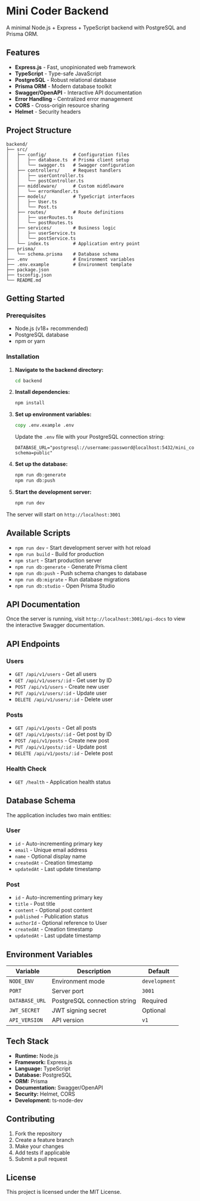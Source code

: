# Mini Coder Backend

A minimal Node.js + Express + TypeScript backend with PostgreSQL and Prisma ORM.

## Features

- **Express.js** - Fast, unopinionated web framework
- **TypeScript** - Type-safe JavaScript
- **PostgreSQL** - Robust relational database
- **Prisma ORM** - Modern database toolkit
- **Swagger/OpenAPI** - Interactive API documentation
- **Error Handling** - Centralized error management
- **CORS** - Cross-origin resource sharing
- **Helmet** - Security headers

## Project Structure

```
backend/
├── src/
│   ├── config/          # Configuration files
│   │   ├── database.ts  # Prisma client setup
│   │   └── swagger.ts   # Swagger configuration
│   ├── controllers/     # Request handlers
│   │   ├── userController.ts
│   │   └── postController.ts
│   ├── middleware/      # Custom middleware
│   │   └── errorHandler.ts
│   ├── models/          # TypeScript interfaces
│   │   ├── User.ts
│   │   └── Post.ts
│   ├── routes/          # Route definitions
│   │   ├── userRoutes.ts
│   │   └── postRoutes.ts
│   ├── services/        # Business logic
│   │   ├── userService.ts
│   │   └── postService.ts
│   └── index.ts         # Application entry point
├── prisma/
│   └── schema.prisma    # Database schema
├── .env                 # Environment variables
├── .env.example         # Environment template
├── package.json
├── tsconfig.json
└── README.md
```

## Getting Started

### Prerequisites

- Node.js (v18+ recommended)
- PostgreSQL database
- npm or yarn

### Installation

1. **Navigate to the backend directory:**
   ```cmd
   cd backend
   ```

2. **Install dependencies:**
   ```cmd
   npm install
   ```

3. **Set up environment variables:**
   ```cmd
   copy .env.example .env
   ```
   
   Update the `.env` file with your PostgreSQL connection string:
   ```
   DATABASE_URL="postgresql://username:password@localhost:5432/mini_coder_db?schema=public"
   ```

4. **Set up the database:**
   ```cmd
   npm run db:generate
   npm run db:push
   ```

5. **Start the development server:**
   ```cmd
   npm run dev
   ```

The server will start on `http://localhost:3001`

## Available Scripts

- `npm run dev` - Start development server with hot reload
- `npm run build` - Build for production
- `npm start` - Start production server
- `npm run db:generate` - Generate Prisma client
- `npm run db:push` - Push schema changes to database
- `npm run db:migrate` - Run database migrations
- `npm run db:studio` - Open Prisma Studio

## API Documentation

Once the server is running, visit `http://localhost:3001/api-docs` to view the interactive Swagger documentation.

## API Endpoints

### Users
- `GET /api/v1/users` - Get all users
- `GET /api/v1/users/:id` - Get user by ID
- `POST /api/v1/users` - Create new user
- `PUT /api/v1/users/:id` - Update user
- `DELETE /api/v1/users/:id` - Delete user

### Posts
- `GET /api/v1/posts` - Get all posts
- `GET /api/v1/posts/:id` - Get post by ID
- `POST /api/v1/posts` - Create new post
- `PUT /api/v1/posts/:id` - Update post
- `DELETE /api/v1/posts/:id` - Delete post

### Health Check
- `GET /health` - Application health status

## Database Schema

The application includes two main entities:

### User
- `id` - Auto-incrementing primary key
- `email` - Unique email address
- `name` - Optional display name
- `createdAt` - Creation timestamp
- `updatedAt` - Last update timestamp

### Post
- `id` - Auto-incrementing primary key
- `title` - Post title
- `content` - Optional post content
- `published` - Publication status
- `authorId` - Optional reference to User
- `createdAt` - Creation timestamp
- `updatedAt` - Last update timestamp

## Environment Variables

| Variable | Description | Default |
|----------|-------------|---------|
| `NODE_ENV` | Environment mode | `development` |
| `PORT` | Server port | `3001` |
| `DATABASE_URL` | PostgreSQL connection string | Required |
| `JWT_SECRET` | JWT signing secret | Optional |
| `API_VERSION` | API version | `v1` |

## Tech Stack

- **Runtime:** Node.js
- **Framework:** Express.js
- **Language:** TypeScript
- **Database:** PostgreSQL
- **ORM:** Prisma
- **Documentation:** Swagger/OpenAPI
- **Security:** Helmet, CORS
- **Development:** ts-node-dev

## Contributing

1. Fork the repository
2. Create a feature branch
3. Make your changes
4. Add tests if applicable
5. Submit a pull request

## License

This project is licensed under the MIT License.
